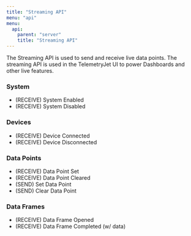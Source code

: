 ```yaml
---
title: "Streaming API"
menu: "api"
menu:
  api:
    parent: "server"
    title: "Streaming API"
---
```


The Streaming API is used to send and receive live data points. The streaming API is used in the TelemetryJet UI to power Dashboards and other live features.

### System
- (RECEIVE) System Enabled
- (RECEIVE) System Disabled

### Devices
- (RECEIVE) Device Connected
- (RECEIVE) Device Disconnected

### Data Points
- (RECEIVE) Data Point Set
- (RECEIVE) Data Point Cleared
- (SEND) Set Data Point
- (SEND) Clear Data Point

### Data Frames
- (RECEIVE) Data Frame Opened 
- (RECEIVE) Data Frame Completed (w/ data)
